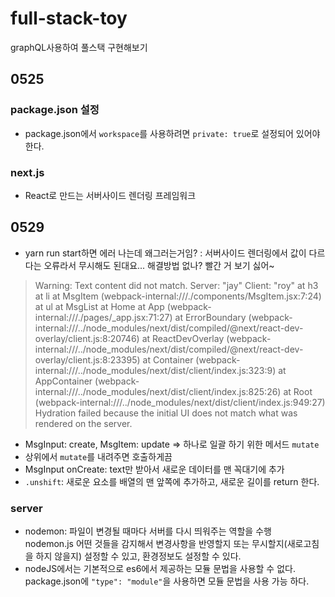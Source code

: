 # full-stack-toy

graphQL사용하여 풀스택 구현해보기

## 0525

### package.json 설정

- package.json에서 `workspace`를 사용하려면 `private: true`로 설정되어 있어야 한다.

### next.js

- React로 만드는 서버사이드 렌더링 프레임워크

## 0529

- yarn run start하면 에러 나는데 왜그러는거임?
  : 서버사이드 렌더링에서 값이 다르다는 오류라서 무시해도 된대요... 해결방법 없나? 빨간 거 보기 싫어~

>Warning: Text content did not match. Server: "jay" Client: "roy"
    at h3
    at li
    at MsgItem (webpack-internal:///./components/MsgItem.jsx:7:24)
    at ul
    at MsgList
    at Home
    at App (webpack-internal:///./pages/_app.jsx:71:27)
    at ErrorBoundary (webpack-internal:///../node_modules/next/dist/compiled/@next/react-dev-overlay/client.js:8:20746)
    at ReactDevOverlay (webpack-internal:///../node_modules/next/dist/compiled/@next/react-dev-overlay/client.js:8:23395)
    at Container (webpack-internal:///../node_modules/next/dist/client/index.js:323:9)
    at AppContainer (webpack-internal:///../node_modules/next/dist/client/index.js:825:26)
    at Root (webpack-internal:///../node_modules/next/dist/client/index.js:949:27)
> Hydration failed because the initial UI does not match what was rendered on the server.

- MsgInput: create, MsgItem: update => 하나로 일괄 하기 위한 메서드 `mutate`
- 상위에서 `mutate`를 내려주면 호출하게끔
- MsgInput onCreate: text만 받아서 새로운 데이터를 맨 꼭대기에 추가
- `.unshift`: 새로운 요소를 배열의 맨 앞쪽에 추가하고, 새로운 길이를 return 한다.

### server

- nodemon: 파일이 변경될 때마다 서버를 다시 띄워주는 역할을 수행   
  nodemon.js 어떤 것들을 감지해서 변경사항을 반영할지 또는 무시할지(새로고침을 하지 않을지) 설정할 수 있고, 환경정보도 설정할 수 있다.
- nodeJS에서는 기본적으로 es6에서 제공하는 모듈 문법을 사용할 수 없다.
  package.json에 `"type": "module"`을 사용하면 모듈 문법을 사용 가능 하다.